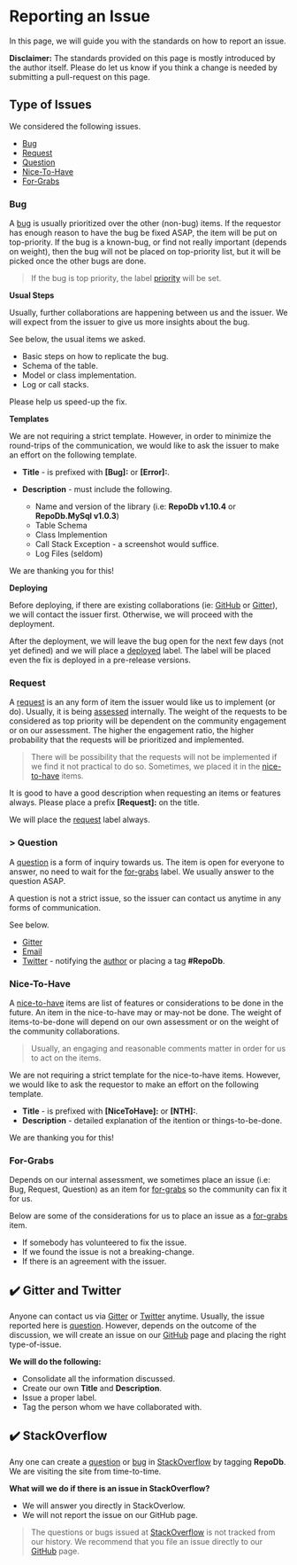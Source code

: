 # Reporting an Issue

In this page, we will guide you with the standards on how to report an issue.

**Disclaimer:** The standards provided on this page is mostly introduced by the author itself. Please do let us know if you think a change is needed by submitting a pull-request on this page.

## Type of Issues

We considered the following issues.

- [Bug](#bug)
- [Request](#request)
- [Question](#question)
- [Nice-To-Have](#nice-to-have)
- [For-Grabs](#for-grabs)

### Bug

A [bug](https://github.com/mikependon/RepoDb/issues?q=is%3Aissue+is%3Aopen+label%3Abug) is usually prioritized over the other (non-bug) items. If the requestor has enough reason to have the bug be fixed ASAP, the item will be put on top-priority. If the bug is a known-bug, or find not really important (depends on weight), then the bug will not be placed on top-priority list, but it will be picked once the other bugs are done.

> If the bug is top priority, the label [priority](https://github.com/mikependon/RepoDb/issues?q=is%3Aissue+is%3Aopen+label%3Apriority) will be set.

**Usual Steps**

Usually, further collaborations are happening between us and the issuer. We will expect from the issuer to give us more insights about the bug.
	
See below, the usual items we asked.

- Basic steps on how to replicate the bug.
- Schema of the table.
- Model or class implementation.
- Log or call stacks.

Please help us speed-up the fix.

**Templates**

We are not requiring a strict template. However, in order to minimize the round-trips of the communication, we would like to ask the issuer to make an effort on the following template.

- **Title** - is prefixed with **[Bug]:** or **[Error]:**.
- **Description** - must include the following.

	- Name and version of the library (i.e: **RepoDb v1.10.4** or **RepoDb.MySql v1.0.3**)
	- Table Schema
	- Class Implemention
	- Call Stack Exception - a screenshot would suffice.
	- Log Files (seldom)

We are thanking you for this!

**Deploying**

Before deploying, if there are existing collaborations (ie: [GitHub](https://github.com/mikependon/RepoDb/issues) or [Gitter](https://gitter.im/RepoDb/community)), we will contact the issuer first. Otherwise, we will proceed with the deployment.

After the deployment, we will leave the bug open for the next few days (not yet defined) and we will place a [deployed](https://github.com/mikependon/RepoDb/issues?q=is%3Aissue+is%3Aopen+label%3Adeployed) label. The label will be placed even the fix is deployed in a pre-release versions.

### Request

A [request](https://github.com/mikependon/RepoDb/issues?q=is%3Aissue+is%3Aopen+label%3Arequest) is an any form of item the issuer would like us to implement (or do). Usually, it is being [assessed](https://github.com/mikependon/RepoDb/issues?q=is%3Aissue+is%3Aopen+label%3A%22under+assessment%22) internally. The weight of the requests to be considered as top priority will be dependent on the community engagement or on our assessment. The higher the engagement ratio, the higher probability that the requests will be prioritized and implemented.

> There will be possibility that the requests will not be implemented if we find it not practical to do so. Sometimes, we placed it in the [nice-to-have](https://github.com/mikependon/RepoDb/blob/master/RepoDb.Docs/Reporting%20an%20Issue.md#nice-to-have) items.

It is good to have a good description when requesting an items or features always. Please place a prefix **[Request]:** on the title.

We will place the [request](https://github.com/mikependon/RepoDb/issues?q=is%3Aissue+is%3Aopen+label%3Arequest) label always.

### > Question

A [question](https://github.com/mikependon/RepoDb/issues?q=is%3Aissue+is%3Aopen+label%3Aquestion) is a form of inquiry towards us. The item is open for everyone to answer, no need to wait for the [for-grabs](https://github.com/mikependon/RepoDb/issues?q=is%3Aissue+is%3Aopen+label%3A%22for+grabs%22) label. We usually answer to the question ASAP.

A question is not a strict issue, so the issuer can contact us anytime in any forms of communication.

See below.

- [Gitter](https://gitter.im/RepoDb/community)
- [Email](https://repodb.readthedocs.io/en/latest/pages/contact.html)
- [Twitter](https://twitter.com/home) - notifying the [author](https://twitter.com/mike_pendon) or placing a tag **#RepoDb**.

### Nice-To-Have

A [nice-to-have](https://github.com/mikependon/RepoDb/labels/nice%20to%20have) items are list of features or considerations to be done in the future. An item in the nice-to-have may or may-not be done. The weight of items-to-be-done will depend on our own assessment or on the weight of the community collaborations.

> Usually, an engaging and reasonable comments matter in order for us to act on the items.

We are not requiring a strict template for the nice-to-have items. However, we would like to ask the requestor to make an effort on the following template.

- **Title** - is prefixed with **[NiceToHave]:** or **[NTH]:**.
- **Description** - detailed explanation of the itention or things-to-be-done.

We are thanking you for this!

### For-Grabs

Depends on our internal assessment, we sometimes place an issue (i.e: Bug, Request, Question) as an item for [for-grabs](https://github.com/mikependon/RepoDb/issues?q=is%3Aissue+is%3Aopen+label%3A%22for+grabs%22) so the community can fix it for us.

Below are some of the considerations for us to place an issue as a [for-grabs](https://github.com/mikependon/RepoDb/issues?q=is%3Aissue+is%3Aopen+label%3A%22for+grabs%22) item.

- If somebody has volunteered to fix the issue.
- If we found the issue is not a breaking-change.
- If there is an agreement with the issuer.

## :heavy_check_mark: Gitter and Twitter

Anyone can contact us via [Gitter](https://gitter.im/RepoDb/community) or [Twitter](https://twitter.com/home) anytime. Usually, the issue reported here is [question](https://github.com/mikependon/RepoDb/issues?q=is%3Aissue+is%3Aopen+label%3Aquestion). However, depends on the outcome of the discussion, we will create an issue on our [GitHub](https://github.com/mikependon/RepoDb/issues) page and placing the right type-of-issue.

**We will do the following:**

- Consolidate all the information discussed.
- Create our own **Title** and **Description**.
- Issue a proper label.
- Tag the person whom we have collaborated with.

## :heavy_check_mark: StackOverflow

Any one can create a [question](https://github.com/mikependon/RepoDb/issues?q=is%3Aissue+is%3Aopen+label%3Aquestion) or [bug](https://github.com/mikependon/RepoDb/issues?q=is%3Aissue+is%3Aopen+label%3Abug) in [StackOverflow](https://stackoverflow.com/search?q=RepoDb) by tagging **RepoDb**. We are visiting the site from time-to-time.

**What will we do if there is an issue in StackOverflow?**

- We will answer you directly in StackOverlow.
- We will not report the issue on our GitHub page.

> The questions or bugs issued at [StackOverflow](https://stackoverflow.com/search?q=RepoDb) is not tracked from our history. We recommend that you file an issue directly to our [GitHub](https://github.com/mikependon/RepoDb/issues) page.
